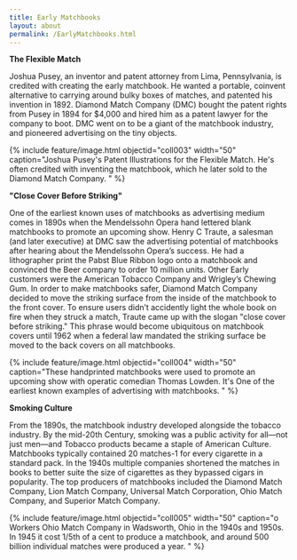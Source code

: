 ```yaml
---
title: Early Matchbooks
layout: about
permalink: /EarlyMatchbooks.html
---
```

<b>The Flexible Match</b>

Joshua Pusey, an inventor and patent attorney from Lima, Pennsylvania, is credited with creating the early matchbook. He wanted a portable, coinvent alternative to carrying around bulky boxes of matches, and patented his invention in 1892.  Diamond Match Company (DMC) bought the patent rights from Pusey in 1894 for $4,000 and hired him as a patent lawyer for the company to boot. DMC went on to be a giant of the matchbook industry, and pioneered advertising on the tiny objects. 

{% include feature/image.html objectid="coll003" width="50" caption="Joshua Pusey's Patent Illustrations for the Flexible Match. He's often credited with inventing the matchbook, which he later sold to the Diamond Match Company. " %}

<b>"Close Cover Before Striking"</b>

One of the earliest known uses of matchbooks as advertising medium comes in 1890s when the Mendelssohn Opera hand lettered blank matchbooks to promote an upcoming show. 
Henry C Traute, a salesman (and later executive) at DMC saw the advertising potential of matchbooks after hearing about the Mendelssohn Opera’s success. He had a lithographer print the Pabst Blue Ribbon logo onto a matchbook and convinced the Beer company to order 10 million units. Other Early customers were the American Tobacco Company and Wrigley’s Chewing Gum. 
In order to make matchbooks safer, Diamond Match Company decided to move the striking surface from the inside of the matchbook to the front cover. To ensure users didn’t accidently light the whole book on fire when they struck a match, Traute came up with the slogan "close cover before striking." This phrase would become ubiquitous on matchbook covers until 1962 when a federal law mandated the striking surface be moved to the back covers on all matchbooks.

{% include feature/image.html objectid="coll004" width="50" caption="These handprinted matchbooks were used to promote an upcoming show with operatic comedian Thomas Lowden. It's One of the earliest known examples of advertising with matchbooks. " %}

<b>Smoking Culture</b>

From the 1890s, the matchbook industry developed alongside the tobacco industry. By the mid-20th Century, smoking was a public activity for all—not just men—and Tobacco products became a staple of American Culture. Matchbooks typically contained 20 matches-1 for every cigarette in a standard pack. In the 1940s multiple companies shortened the matches in books to better suite the size of cigarettes as they bypassed cigars in popularity. 
The top producers of matchbooks included the Diamond Match Company, Lion Match Company, Universal Match Corporation, Ohio Match Company, and Superior Match Company.

{% include feature/image.html objectid="coll005" width="50" caption="o	Workers Ohio Match Company in Wadsworth, Ohio in the 1940s and 1950s.  In 1945 it cost 1/5th of a cent to produce a matchbook, and around 500 billion individual matches were produced a year. " %}

